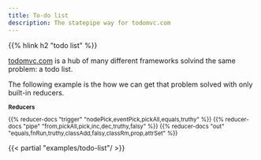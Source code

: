 ```yaml
---
title: To-do list
description: The statepipe way for todomvc.com
---
```


{{% hlink h2 "todo list" %}}

<a href="http://todomvc.com/" target="_blank" >todomvc.com</a> is a hub of many different frameworks solvind the same problem: a todo list.

The following example is the how we can get that problem solved with only built-in reducers.

<small>

**Reducers**

{{% reducer-docs "trigger" "nodePick,eventPick,pickAll,equals,truthy" %}}
{{% reducer-docs "pipe" "from,pickAll,pick,inc,dec,truthy,falsy" %}}
{{% reducer-docs "out" "equals,fnRun,truthy,classAdd,falsy,classRm,prop,attrSet" %}}

</small>

{{< partial "examples/todo-list"/ >}}
